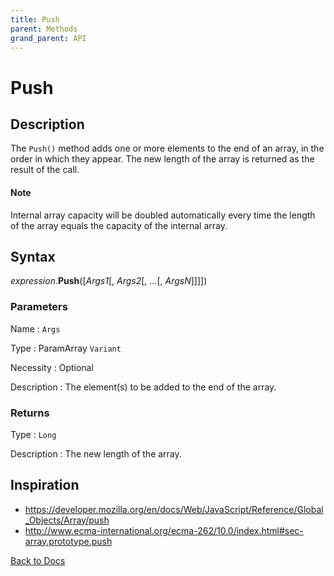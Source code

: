 ```yaml
---
title: Push
parent: Methods
grand_parent: API
---
```


# Push

## Description
The `Push()` method adds one or more elements to the end of an array, in the order in which they appear. The new length of the array is returned as the result of the call.

#### Note
Internal array capacity will be doubled automatically every time the length of the array equals the capacity of the internal array.

## Syntax

*expression*.**Push**([*Args1*[, *Args2*[, ...[, *ArgsN*]]]])

### Parameters

Name 
: `Args`

Type
: ParamArray `Variant`

Necessity
: Optional

Description
: The element(s) to be added to the end of the array.

### Returns

Type
: `Long`

Description
: The new length of the array.

## Inspiration
* <https://developer.mozilla.org/en/docs/Web/JavaScript/Reference/Global_Objects/Array/push>
* <http://www.ecma-international.org/ecma-262/10.0/index.html#sec-array.prototype.push>


[Back to Docs](https://senipah.github.io/VBA-Better-Array/)